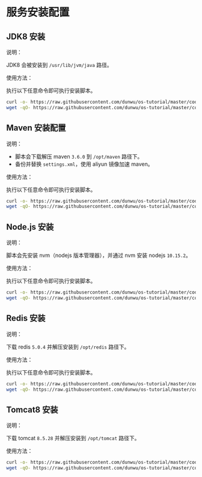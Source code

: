 # 服务安装配置

## JDK8 安装

说明：

JDK8 会被安装到 `/usr/lib/jvm/java` 路径。

使用方法：

执行以下任意命令即可执行安装脚本。

```sh
curl -o- https://raw.githubusercontent.com/dunwu/os-tutorial/master/codes/linux/ops/soft/jdk8-install.sh | bash
wget -qO- https://raw.githubusercontent.com/dunwu/os-tutorial/master/codes/linux/ops/soft/jdk8-install.sh | bash
```

## Maven 安装配置

说明：

- 脚本会下载解压 maven `3.6.0` 到 `/opt/maven` 路径下。
- 备份并替换 `settings.xml`，使用 aliyun 镜像加速 maven。

使用方法：

执行以下任意命令即可执行安装脚本。

```sh
curl -o- https://raw.githubusercontent.com/dunwu/os-tutorial/master/codes/linux/ops/soft/maven-install.sh | bash
wget -qO- https://raw.githubusercontent.com/dunwu/os-tutorial/master/codes/linux/ops/soft/maven-install.sh | bash
```

## Node.js 安装

说明：

脚本会先安装 nvm（nodejs 版本管理器），并通过 nvm 安装 nodejs `10.15.2`。

使用方法：

执行以下任意命令即可执行安装脚本。

```sh
curl -o- https://raw.githubusercontent.com/dunwu/os-tutorial/master/codes/linux/ops/soft/nodejs-install.sh | bash
wget -qO- https://raw.githubusercontent.com/dunwu/os-tutorial/master/codes/linux/ops/soft/nodejs-install.sh | bash
```

## Redis 安装

说明：

下载 redis `5.0.4` 并解压安装到 `/opt/redis` 路径下。

使用方法：

执行以下任意命令即可执行安装脚本。

```sh
curl -o- https://raw.githubusercontent.com/dunwu/os-tutorial/master/codes/linux/ops/soft/redis-install.sh | bash
wget -qO- https://raw.githubusercontent.com/dunwu/os-tutorial/master/codes/linux/ops/soft/redis-install.sh | bash
```

## Tomcat8 安装

说明：

下载 tomcat `8.5.28` 并解压安装到 `/opt/tomcat` 路径下。

使用方法：

```sh
curl -o- https://raw.githubusercontent.com/dunwu/os-tutorial/master/codes/linux/ops/soft/tomcat8-install.sh | bash
wget -qO- https://raw.githubusercontent.com/dunwu/os-tutorial/master/codes/linux/ops/soft/tomcat8-install.sh | bash
```

